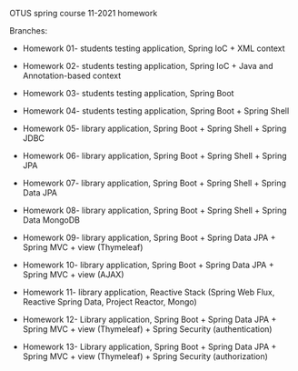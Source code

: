 OTUS spring course 11-2021 homework

Branches:
- Homework 01- students testing application, Spring IoC + XML context
- Homework 02- students testing application, Spring IoC + Java and Annotation-based context
- Homework 03- students testing application, Spring Boot
- Homework 04- students testing application, Spring Boot + Spring Shell

- Homework 05- library application, Spring Boot + Spring Shell + Spring JDBC
- Homework 06- library application, Spring Boot + Spring Shell + Spring JPA
- Homework 07- library application, Spring Boot + Spring Shell + Spring Data JPA
- Homework 08- library application, Spring Boot + Spring Shell + Spring Data MongoDB

- Homework 09- library application, Spring Boot + Spring Data JPA + Spring MVC + view (Thymeleaf)
- Homework 10- library application, Spring Boot + Spring Data JPA + Spring MVC + view (AJAX)
- Homework 11- library application, Reactive Stack (Spring Web Flux, Reactive Spring Data, Project Reactor, Mongo)

- Homework 12- Library application, Spring Boot + Spring Data JPA + Spring MVC + view (Thymeleaf) + Spring Security (authentication)
- Homework 13- Library application, Spring Boot + Spring Data JPA + Spring MVC + view (Thymeleaf) + Spring Security (authorization)

